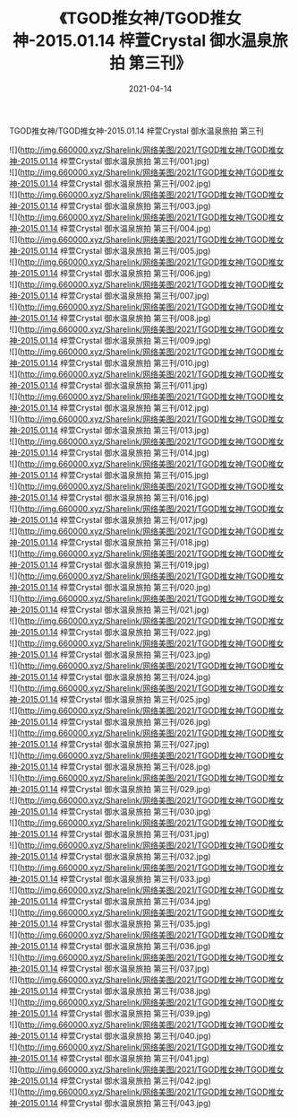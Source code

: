 ﻿---
layout: post
title:  《TGOD推女神/TGOD推女神-2015.01.14 梓萱Crystal 御水温泉旅拍 第三刊》
date:   2021-04-14
img: http://img.660000.xyz/Sharelink/网络美图/2021/TGOD推女神/TGOD推女神-2015.01.14 梓萱Crystal 御水温泉旅拍 第三刊/000.jpg
categories: [美女, 清纯, 唯美]
---

TGOD推女神/TGOD推女神-2015.01.14 梓萱Crystal 御水温泉旅拍 第三刊

 ![](http://img.660000.xyz/Sharelink/网络美图/2021/TGOD推女神/TGOD推女神-2015.01.14 梓萱Crystal 御水温泉旅拍 第三刊/001.jpg) <br>![](http://img.660000.xyz/Sharelink/网络美图/2021/TGOD推女神/TGOD推女神-2015.01.14 梓萱Crystal 御水温泉旅拍 第三刊/002.jpg) <br>![](http://img.660000.xyz/Sharelink/网络美图/2021/TGOD推女神/TGOD推女神-2015.01.14 梓萱Crystal 御水温泉旅拍 第三刊/003.jpg) <br>![](http://img.660000.xyz/Sharelink/网络美图/2021/TGOD推女神/TGOD推女神-2015.01.14 梓萱Crystal 御水温泉旅拍 第三刊/004.jpg) <br>![](http://img.660000.xyz/Sharelink/网络美图/2021/TGOD推女神/TGOD推女神-2015.01.14 梓萱Crystal 御水温泉旅拍 第三刊/005.jpg) <br>![](http://img.660000.xyz/Sharelink/网络美图/2021/TGOD推女神/TGOD推女神-2015.01.14 梓萱Crystal 御水温泉旅拍 第三刊/006.jpg) <br>![](http://img.660000.xyz/Sharelink/网络美图/2021/TGOD推女神/TGOD推女神-2015.01.14 梓萱Crystal 御水温泉旅拍 第三刊/007.jpg) <br>![](http://img.660000.xyz/Sharelink/网络美图/2021/TGOD推女神/TGOD推女神-2015.01.14 梓萱Crystal 御水温泉旅拍 第三刊/008.jpg) <br>![](http://img.660000.xyz/Sharelink/网络美图/2021/TGOD推女神/TGOD推女神-2015.01.14 梓萱Crystal 御水温泉旅拍 第三刊/009.jpg) <br>![](http://img.660000.xyz/Sharelink/网络美图/2021/TGOD推女神/TGOD推女神-2015.01.14 梓萱Crystal 御水温泉旅拍 第三刊/010.jpg) <br>![](http://img.660000.xyz/Sharelink/网络美图/2021/TGOD推女神/TGOD推女神-2015.01.14 梓萱Crystal 御水温泉旅拍 第三刊/011.jpg) <br>![](http://img.660000.xyz/Sharelink/网络美图/2021/TGOD推女神/TGOD推女神-2015.01.14 梓萱Crystal 御水温泉旅拍 第三刊/012.jpg) <br>![](http://img.660000.xyz/Sharelink/网络美图/2021/TGOD推女神/TGOD推女神-2015.01.14 梓萱Crystal 御水温泉旅拍 第三刊/013.jpg) <br>![](http://img.660000.xyz/Sharelink/网络美图/2021/TGOD推女神/TGOD推女神-2015.01.14 梓萱Crystal 御水温泉旅拍 第三刊/014.jpg) <br>![](http://img.660000.xyz/Sharelink/网络美图/2021/TGOD推女神/TGOD推女神-2015.01.14 梓萱Crystal 御水温泉旅拍 第三刊/015.jpg) <br>![](http://img.660000.xyz/Sharelink/网络美图/2021/TGOD推女神/TGOD推女神-2015.01.14 梓萱Crystal 御水温泉旅拍 第三刊/016.jpg) <br>![](http://img.660000.xyz/Sharelink/网络美图/2021/TGOD推女神/TGOD推女神-2015.01.14 梓萱Crystal 御水温泉旅拍 第三刊/017.jpg) <br>![](http://img.660000.xyz/Sharelink/网络美图/2021/TGOD推女神/TGOD推女神-2015.01.14 梓萱Crystal 御水温泉旅拍 第三刊/018.jpg) <br>![](http://img.660000.xyz/Sharelink/网络美图/2021/TGOD推女神/TGOD推女神-2015.01.14 梓萱Crystal 御水温泉旅拍 第三刊/019.jpg) <br>![](http://img.660000.xyz/Sharelink/网络美图/2021/TGOD推女神/TGOD推女神-2015.01.14 梓萱Crystal 御水温泉旅拍 第三刊/020.jpg) <br>![](http://img.660000.xyz/Sharelink/网络美图/2021/TGOD推女神/TGOD推女神-2015.01.14 梓萱Crystal 御水温泉旅拍 第三刊/021.jpg) <br>![](http://img.660000.xyz/Sharelink/网络美图/2021/TGOD推女神/TGOD推女神-2015.01.14 梓萱Crystal 御水温泉旅拍 第三刊/022.jpg) <br>![](http://img.660000.xyz/Sharelink/网络美图/2021/TGOD推女神/TGOD推女神-2015.01.14 梓萱Crystal 御水温泉旅拍 第三刊/023.jpg) <br>![](http://img.660000.xyz/Sharelink/网络美图/2021/TGOD推女神/TGOD推女神-2015.01.14 梓萱Crystal 御水温泉旅拍 第三刊/024.jpg) <br>![](http://img.660000.xyz/Sharelink/网络美图/2021/TGOD推女神/TGOD推女神-2015.01.14 梓萱Crystal 御水温泉旅拍 第三刊/025.jpg) <br>![](http://img.660000.xyz/Sharelink/网络美图/2021/TGOD推女神/TGOD推女神-2015.01.14 梓萱Crystal 御水温泉旅拍 第三刊/026.jpg) <br>![](http://img.660000.xyz/Sharelink/网络美图/2021/TGOD推女神/TGOD推女神-2015.01.14 梓萱Crystal 御水温泉旅拍 第三刊/027.jpg) <br>![](http://img.660000.xyz/Sharelink/网络美图/2021/TGOD推女神/TGOD推女神-2015.01.14 梓萱Crystal 御水温泉旅拍 第三刊/028.jpg) <br>![](http://img.660000.xyz/Sharelink/网络美图/2021/TGOD推女神/TGOD推女神-2015.01.14 梓萱Crystal 御水温泉旅拍 第三刊/029.jpg) <br>![](http://img.660000.xyz/Sharelink/网络美图/2021/TGOD推女神/TGOD推女神-2015.01.14 梓萱Crystal 御水温泉旅拍 第三刊/030.jpg) <br>![](http://img.660000.xyz/Sharelink/网络美图/2021/TGOD推女神/TGOD推女神-2015.01.14 梓萱Crystal 御水温泉旅拍 第三刊/031.jpg) <br>![](http://img.660000.xyz/Sharelink/网络美图/2021/TGOD推女神/TGOD推女神-2015.01.14 梓萱Crystal 御水温泉旅拍 第三刊/032.jpg) <br>![](http://img.660000.xyz/Sharelink/网络美图/2021/TGOD推女神/TGOD推女神-2015.01.14 梓萱Crystal 御水温泉旅拍 第三刊/033.jpg) <br>![](http://img.660000.xyz/Sharelink/网络美图/2021/TGOD推女神/TGOD推女神-2015.01.14 梓萱Crystal 御水温泉旅拍 第三刊/034.jpg) <br>![](http://img.660000.xyz/Sharelink/网络美图/2021/TGOD推女神/TGOD推女神-2015.01.14 梓萱Crystal 御水温泉旅拍 第三刊/035.jpg) <br>![](http://img.660000.xyz/Sharelink/网络美图/2021/TGOD推女神/TGOD推女神-2015.01.14 梓萱Crystal 御水温泉旅拍 第三刊/036.jpg) <br>![](http://img.660000.xyz/Sharelink/网络美图/2021/TGOD推女神/TGOD推女神-2015.01.14 梓萱Crystal 御水温泉旅拍 第三刊/037.jpg) <br>![](http://img.660000.xyz/Sharelink/网络美图/2021/TGOD推女神/TGOD推女神-2015.01.14 梓萱Crystal 御水温泉旅拍 第三刊/038.jpg) <br>![](http://img.660000.xyz/Sharelink/网络美图/2021/TGOD推女神/TGOD推女神-2015.01.14 梓萱Crystal 御水温泉旅拍 第三刊/039.jpg) <br>![](http://img.660000.xyz/Sharelink/网络美图/2021/TGOD推女神/TGOD推女神-2015.01.14 梓萱Crystal 御水温泉旅拍 第三刊/040.jpg) <br>![](http://img.660000.xyz/Sharelink/网络美图/2021/TGOD推女神/TGOD推女神-2015.01.14 梓萱Crystal 御水温泉旅拍 第三刊/041.jpg) <br>![](http://img.660000.xyz/Sharelink/网络美图/2021/TGOD推女神/TGOD推女神-2015.01.14 梓萱Crystal 御水温泉旅拍 第三刊/042.jpg) <br>![](http://img.660000.xyz/Sharelink/网络美图/2021/TGOD推女神/TGOD推女神-2015.01.14 梓萱Crystal 御水温泉旅拍 第三刊/043.jpg) <br>
